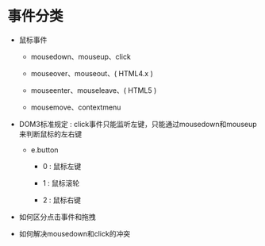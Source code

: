 # 事件分类

- 鼠标事件

  - mousedown、mouseup、click

  - mouseover、mouseout、( HTML4.x )

  - mouseenter、mouseleave、( HTML5 )

  - mousemove、contextmenu

- DOM3标准规定 : click事件只能监听左键，只能通过mousedown和mouseup来判断鼠标的左右键

  - e.button

    - 0 : 鼠标左键

    - 1 : 鼠标滚轮

    - 2 : 鼠标右键

- 如何区分点击事件和拖拽

  

- 如何解决mousedown和click的冲突

